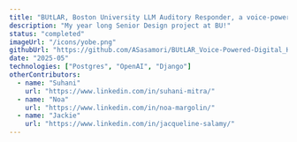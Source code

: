```yaml
---
title: "BUtLAR, Boston University LLM Auditory Responder, a voice-powered assistant"
description: "My year long Senior Design project at BU!"
status: "completed"
imageUrl: "/icons/yobe.png"
githubUrl: "https://github.com/ASasamori/BUtLAR_Voice-Powered-Digital_Human_Assistant"
date: "2025-05"
technologies: ["Postgres", "OpenAI", "Django"]
otherContributors:
  - name: "Suhani"
    url: "https://www.linkedin.com/in/suhani-mitra/"
  - name: "Noa"
    url: "https://www.linkedin.com/in/noa-margolin/"
  - name: "Jackie"
    url: "https://www.linkedin.com/in/jacqueline-salamy/"
---
```

